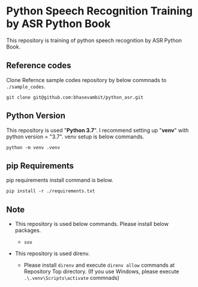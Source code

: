 # Python Speech Recognition Training by ASR Python Book

This repository is training of python speech recognition by ASR Python Book.

## Reference codes

Clone Refernce sample codes repository by below commnads to `./sample_codes`.

`git clone git@github.com:bhasevambit/python_asr.git`

## Python Version

This repository is used "**Python 3.7**".
I recommend setting up "**venv**" with python version = "3.7".
venv setup is below commands.

`python -m venv .venv`

## pip Requirements

pip requirements install command is below.

`pip install -r ./requirements.txt`

## Note

- This repository is used below commands. Please install below packages.

  - `sox`

- This repository is used direnv.

  - Please install `direnv` and execute `direnv allow` commands at Repository Top directory.
    (If you use Windows, please execute `.\.venv\Scripts\activate` commnads)
